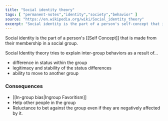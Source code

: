 ```yaml
---
title: "Social identity theory"
tags: [ "permanent-notes","identity","society","behavior" ]
source: "https://en.wikipedia.org/wiki/Social_identity_theory"
excerpt: "Social identity is the part of a person's self-concept that is made from their membership in a social group."
---
```



Social identity is the part of a person's [[Self Concept]] that is made from their membership in a social group.

Social Identity theory tries to explain inter-group behaviors as a result of...
- difference in status within the group
- legitimacy and stability of the status differences
- ability to move to another group

### Consequences

- [[In-group bias|Ingroup Favoritism]]
- Help other people in the group
- Reluctance to bet against the group even if they are negatively affected by it.